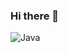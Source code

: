 ### Hi there 👋

<img alt="Java" src ="https://img.shields.io/badge/Java-007396.svg?&style=for-the-badge&logo=Java&logoColor=white"/>
